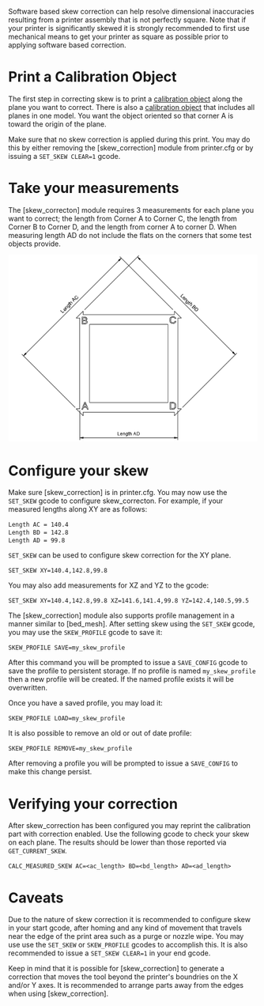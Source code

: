 Software based skew correction can help resolve dimensional inaccuracies
resulting from a printer assembly that is not perfectly square.  Note
that if your printer is significantly skewed it is strongly recommended to
first use mechanical means to get your printer as square as possible prior
to applying software based correction.

# Print a Calibration Object
The first step in correcting skew is to print a
[calibration object](https://www.thingiverse.com/thing:2563185/files)
along the plane you want to correct.  There is also a
[calibration object](https://www.thingiverse.com/thing:2972743)
that includes all planes in one model.  You want the object oriented
so that corner A is toward the origin of the plane.

Make sure that no skew correction is applied during this print.  You may
do this by either removing the [skew_correction] module from printer.cfg
or by issuing a `SET_SKEW CLEAR=1` gcode.

# Take your measurements
The [skew_correcton] module requires 3 measurements for each plane you want
to correct; the length from Corner A to Corner C, the length from Corner B
to Corner D, and the length from corner A to corner D.  When measuring length
AD do not include the flats on the corners that some test objects provide.

![skew_lengths](img/skew_lengths.png)

# Configure your skew
Make sure [skew_correction] is in printer.cfg.  You may now use the `SET_SKEW`
gcode to configure skew_correcton.  For example, if your measured lengths
along XY are as follows:
```
Length AC = 140.4
Length BD = 142.8
Length AD = 99.8
```

`SET_SKEW` can be used to configure skew correction for the XY plane.

```
SET_SKEW XY=140.4,142.8,99.8
```
You may also add measurements for XZ and YZ to the gcode:

```
SET_SKEW XY=140.4,142.8,99.8 XZ=141.6,141.4,99.8 YZ=142.4,140.5,99.5
```

The [skew_correction] module also supports profile management in a manner
similar to [bed_mesh].  After setting skew using the `SET_SKEW` gcode,
you may use the `SKEW_PROFILE` gcode to save it:

```
SKEW_PROFILE SAVE=my_skew_profile
```
After this command you will be prompted to issue a `SAVE_CONFIG` gcode to
save the profile to persistent storage.  If no profile is named
`my_skew_profile` then a new profile will be created.  If the named profile
exists it will be overwritten.

Once you have a saved profile, you may load it:
```
SKEW_PROFILE LOAD=my_skew_profile
```

It is also possible to remove an old or out of date profile:
```
SKEW_PROFILE REMOVE=my_skew_profile
```
After removing a profile you will be prompted to issue a `SAVE_CONFIG` to
make this change persist.

# Verifying your correction
After skew_correction has been configured you may reprint the calibration
part with correction enabled.  Use the following gcode to check your
skew on each plane.  The results should be lower than those reported via
`GET_CURRENT_SKEW`.

```
CALC_MEASURED_SKEW AC=<ac_length> BD=<bd_length> AD=<ad_length>
```

# Caveats

Due to the nature of skew correction it is recommended to configure skew
in your start gcode, after homing and any kind of movement that travels
near the edge of the print area such as a purge or nozzle wipe.   You may
use use the `SET_SKEW` or `SKEW_PROFILE` gcodes to accomplish this.  It is
also recommended to issue a `SET_SKEW CLEAR=1` in your end gcode.

Keep in mind that it is possible for [skew_correction] to generate a correction
that moves the tool beyond the printer's boundries on the X and/or Y axes.  It
is recommended to arrange parts away from the edges when using
[skew_correction].
